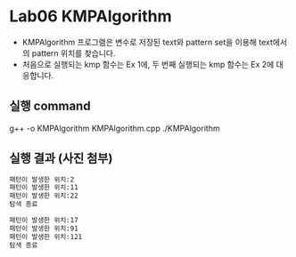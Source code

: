# Lab06 KMPAlgorithm

- KMPAlgorithm 프로그램은 변수로 저장된 text와 pattern set을 이용해 text에서의 pattern 위치를 찾습니다. 
- 처음으로 실행되는 kmp 함수는 Ex 1에, 두 번째 실행되는 kmp 함수는 Ex 2에 대응합니다. 

## 실행 command

g++ -o KMPAlgorithm KMPAlgorithm.cpp
./KMPAlgorithm

## 실행 결과 (사진 첨부)

```zsh
패턴이 발생한 위치:2
패턴이 발생한 위치:11
패턴이 발생한 위치:22
탐색 종료

패턴이 발생한 위치:17
패턴이 발생한 위치:91
패턴이 발생한 위치:121
탐색 종료
```